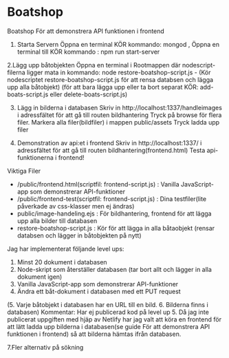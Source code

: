 # Boatshop
Boatshop
För att demonstrera API funktionen i frontend

1. Starta Servern
Öppna en terminal KÖR kommando: mongod , Öppna en terminal till KÖR kommando : npm run start-server

2.Lägg upp båtobjekten
Öppna en terminal i Rootmappen där nodescript-filerna ligger mata in kommando: 
node restore-boatshop-script.js  - (Kör nodescriptet restore-boatshop-script.js för att rensa databsen och lägga upp alla båtobjekt)
(för att bara lägga upp eller ta bort separat KÖR: add-boats-script.js eller delete-boats-script.js)

3. Lägg in bilderna i databasen
Skriv in http://localhost:1337/handleimages i adressfältet för att gå till routen bildhantering
Tryck på browse för flera filer. Markera alla filer(bildfiler) i mappen public/assets
Tryck ladda upp filer

4. Demonstration av api:et i frontend
Skriv in http://localhost:1337/ i adressfältet för att gå till routen bildhantering(frontend.html)
Testa api-funktionerna i frontend!

Viktiga Filer
- /public/frontend.html(scriptfil: frontend-script.js) : Vanilla JavaScript-app som demonstrerar API-funktioner
- /public/frontend-test(scriptfil: frontend-script.js) : Dina testfiler(lite påverkade av css-klasser men ej ändras)
- public/image-handeling.ejs : För bildhantering, frontend för att lägga upp alla bilder till databasen
- restore-boatshop-script.js : Kör för att lägga in alla båtaobjekt (rensar databsen och lägger in båtobjekten på nytt)

Jag har implementerat följande level ups:
1. Minst 20 dokument i databasen
2. Node-skript som återställer databasen (tar bort allt och lägger in alla dokument igen)
3. Vanilla JavaScript-app som demonstrerar API-funktioner
4. Ändra ett båt-dokument i databasen med ett PUT request

(5. Varje båtobjekt i databasen har en URL till en bild. 6. Bilderna finns i databasen)
Kommentar: Har ej publicerad kod på level up 5. Då jag inte publicerat uppgiften med hjäp av
Netlify har jag valt att köra en frontend för att lätt ladda upp bilderna i databasen(se guide För att demonstrera API funktionen i frontend)
så att bilderna hämtas ifrån databasen.

7.Fler alternativ på sökning
